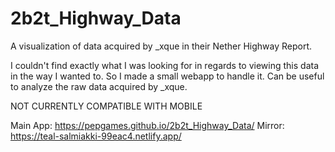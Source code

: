 # 2b2t_Highway_Data
 A visualization of data acquired by _xque in their Nether Highway Report.
 
 I couldn't find exactly what I was looking for in regards to viewing this data in the way I wanted to. So I made a small webapp to handle it. Can be useful to analyze the raw data acquired by _xque.

NOT CURRENTLY COMPATIBLE WITH MOBILE

Main App: https://pepgames.github.io/2b2t_Highway_Data/
Mirror:   https://teal-salmiakki-99eac4.netlify.app/
